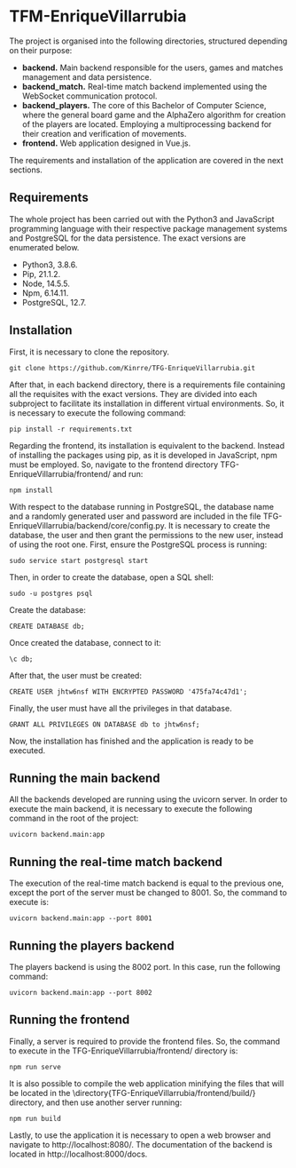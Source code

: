 # TFM-EnriqueVillarrubia

The project is organised into the following directories, structured depending on their purpose:

* __backend.__ Main backend responsible for the users, games and matches management and data persistence.
* __backend_match.__ Real-time match backend implemented using the WebSocket communication protocol.
* __backend_players.__ The core of this Bachelor of Computer Science, where the general board game and the AlphaZero algorithm for creation of the players are located. Employing a multiprocessing backend for their creation and verification of movements.
* __frontend.__ Web application designed in Vue.js.

The requirements and installation of the application are covered in the next sections.

## Requirements

The whole project has been carried out with the Python3 and JavaScript programming language with their respective package management systems and PostgreSQL for the data persistence. The exact versions are enumerated below.

* Python3, 3.8.6.
* Pip, 21.1.2.
* Node, 14.5.5.
* Npm, 6.14.11.
* PostgreSQL, 12.7.

## Installation

First, it is necessary to clone the repository.

```
git clone https://github.com/Kinrre/TFG-EnriqueVillarrubia.git
```

After that, in each backend directory, there is a requirements file containing all the requisites with the exact versions. They are divided into each subproject to facilitate its installation in different virtual environments. So, it is necessary to execute the following command:

```
pip install -r requirements.txt
```

Regarding the frontend, its installation is equivalent to the backend. Instead of installing the packages using pip, as it is developed in JavaScript, npm must be employed. So, navigate to the frontend directory TFG-EnriqueVillarrubia/frontend/ and run:

```
npm install
```

With respect to the database running in PostgreSQL, the database name and a randomly generated user and password are included in the file TFG-EnriqueVillarrubia/backend/core/config.py. It is necessary to create the database, the user and then grant the permissions to the new user, instead of using the root one. First, ensure the PostgreSQL process is running:

```
sudo service start postgresql start
```

Then, in order to create the database, open a SQL shell:

```
sudo -u postgres psql
```

Create the database:

```
CREATE DATABASE db;
```

Once created the database, connect to it:

```
\c db;
```

After that, the user must be created:

```
CREATE USER jhtw6nsf WITH ENCRYPTED PASSWORD '475fa74c47d1';
```

Finally, the user must have all the privileges in that database.

```
GRANT ALL PRIVILEGES ON DATABASE db to jhtw6nsf;
```

Now, the installation has finished and the application is ready to be executed.

## Running the main backend

All the backends developed are running using the uvicorn server. In order to execute the main backend, it is necessary to execute the following command in the root of the project:

```
uvicorn backend.main:app
```

## Running the real-time match backend

The execution of the real-time match backend is equal to the previous one, except the port of the server must be changed to 8001. So, the command to execute is:

```
uvicorn backend.main:app --port 8001
```

## Running the players backend

The players backend is using the 8002 port. In this case, run the following command:

```
uvicorn backend.main:app --port 8002
```

## Running the frontend

Finally, a server is required to provide the frontend files. So, the command to execute in the TFG-EnriqueVillarrubia/frontend/ directory is:

```
npm run serve
```

It is also possible to compile the web application minifying the files that will be located in the \directory{TFG-EnriqueVillarrubia/frontend/build/} directory, and then use another server running:

```
npm run build
```

Lastly, to use the application it is necessary to open a web browser and navigate to http://localhost:8080/. The documentation of the backend is located in http://localhost:8000/docs.

